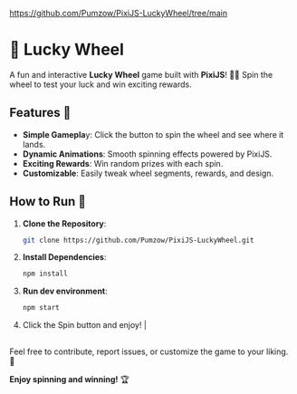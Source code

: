 https://github.com/Pumzow/PixiJS-LuckyWheel/tree/main

# 🎡 Lucky Wheel
A fun and interactive **Lucky Wheel** game built with **PixiJS**! 🎨✨ Spin the wheel to test your luck and win exciting rewards.

## Features 🔮

- **Simple Gamepla**y: Click the button to spin the wheel and see where it lands.
- **Dynamic Animations**: Smooth spinning effects powered by PixiJS.
- **Exciting Rewards**: Win random prizes with each spin.
- **Customizable**: Easily tweak wheel segments, rewards, and design.

   
## How to Run 🚀

1. **Clone the Repository**:
   ```bash
   git clone https://github.com/Pumzow/PixiJS-LuckyWheel.git
   ```

2. **Install Dependencies**:
   ```bash
   npm install
   ```
3. **Run dev environment**:
   ```bash
   npm start
   ```
4. Click the Spin button and enjoy!
                                              |
##
Feel free to contribute, report issues, or customize the game to your liking. 🎉

**Enjoy spinning and winning!** 🏆
